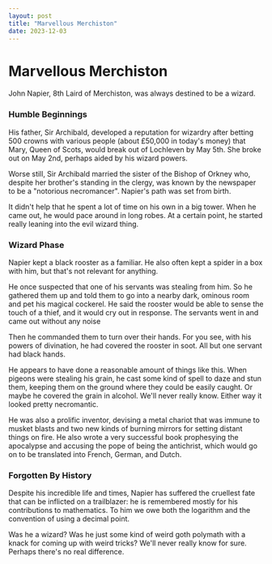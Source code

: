 ```yaml
---
layout: post
title: "Marvellous Merchiston"
date: 2023-12-03
---
```



Marvellous Merchiston
=====================


John Napier, 8th Laird of Merchiston, was always destined to be a wizard.


### Humble Beginnings


His father, Sir Archibald, developed a reputation for wizardry after betting 500 crowns with various people
 (about £50,000 in today's money) that Mary, Queen of Scots, would break out of Lochleven by May 5th. She
 broke out on May 2nd, perhaps aided by his wizard powers.


Worse still, Sir Archibald married the sister of the Bishop of Orkney who, despite her brother's standing in
 the clergy, was known by the newspaper to be a "notorious necromancer". Napier's path was set from
 birth.


It didn't help that he spent a lot of time on his own in a big tower. When he came out, he would pace around
 in long robes. At a certain point, he started really leaning into the evil wizard thing.


### Wizard Phase


Napier kept a black rooster as a familiar. He also often kept a spider in a box with him, but that's not
 relevant for anything.


He once suspected that one of his servants was stealing from him. So he gathered them up and told them to go into
 a nearby dark, ominous room and pet his magical cockerel. He said the rooster would be able to sense the touch
 of a thief, and it would cry out in response. The servants went in and came out without any noise


Then he commanded them to turn over their hands. For you see, with his powers of divination, he had covered the
 rooster in soot. All but one servant had black hands.


He appears to have done a reasonable amount of things like this. When pigeons were stealing his grain, he cast
 some kind of spell to daze and stun them, keeping them on the ground where they could be easily caught. Or maybe
 he covered the grain in alcohol. We'll never really know. Either way it looked pretty necromantic.


He was also a prolific inventor, devising a metal chariot that was immune to musket blasts and two new kinds of
 burning mirrors for setting distant things on fire. He also wrote a very successful book prophesying the
 apocalypse and accusing the pope of being the antichrist, which would go on to be translated into French,
 German, and Dutch.


### Forgotten By History


Despite his incredible life and times, Napier has suffered the cruellest fate that can be inflicted on a
 trailblazer: he is remembered mostly for his contributions to mathematics. To him we owe both the logarithm and
 the convention of using a decimal point.


Was he a wizard? Was he just some kind of weird goth polymath with a knack for coming up with weird tricks?
 We'll never really know for sure. Perhaps there's no real difference.



